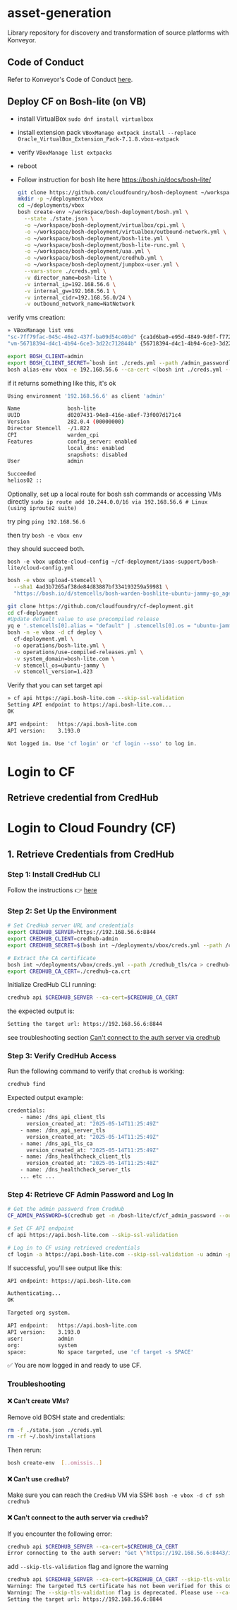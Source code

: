 # asset-generation
Library repository for discovery and transformation of source platforms with Konveyor.

## Code of Conduct
Refer to Konveyor's Code of Conduct [here](https://github.com/konveyor/community/blob/main/CODE_OF_CONDUCT.md).

## Deploy CF on Bosh-lite (on VB)

* install VirtualBox
  `sudo dnf install virtualbox`
* install extension pack `VBoxManage extpack install --replace Oracle_VirtualBox_Extension_Pack-7.1.8.vbox-extpack`
* verify `VBoxManage list extpacks`
* reboot
  
* Follow instruction for bosh lite here https://bosh.io/docs/bosh-lite/
  
  ```bash
  git clone https://github.com/cloudfoundry/bosh-deployment ~/workspace/bosh-deployment
  mkdir -p ~/deployments/vbox
  cd ~/deployments/vbox
  bosh create-env ~/workspace/bosh-deployment/bosh.yml \
    --state ./state.json \
    -o ~/workspace/bosh-deployment/virtualbox/cpi.yml \
    -o ~/workspace/bosh-deployment/virtualbox/outbound-network.yml \
    -o ~/workspace/bosh-deployment/bosh-lite.yml \
    -o ~/workspace/bosh-deployment/bosh-lite-runc.yml \
    -o ~/workspace/bosh-deployment/uaa.yml \
    -o ~/workspace/bosh-deployment/credhub.yml \
    -o ~/workspace/bosh-deployment/jumpbox-user.yml \
    --vars-store ./creds.yml \
    -v director_name=bosh-lite \
    -v internal_ip=192.168.56.6 \
    -v internal_gw=192.168.56.1 \
    -v internal_cidr=192.168.56.0/24 \
    -v outbound_network_name=NatNetwork
  ```
verify vms creation:

```bash
» VBoxManage list vms
"sc-7ff79fac-045c-46e2-437f-ba09d54c40bd" {ca1d6ba0-e95d-4849-9d0f-f7723386951e}
"vm-56718394-d4c1-4b94-6ce3-3d22c712844b" {56718394-d4c1-4b94-6ce3-3d22c712844b}

```

```bash
export BOSH_CLIENT=admin
export BOSH_CLIENT_SECRET=`bosh int ./creds.yml --path /admin_password`
bosh alias-env vbox -e 192.168.56.6 --ca-cert <(bosh int ./creds.yml --path /director_ssl/ca)
```

if it returns something like this, it's ok
```bash
Using environment '192.168.56.6' as client 'admin'

Name               bosh-lite  
UUID               d0207431-94e8-416e-a8ef-73f007d171c4  
Version            282.0.4 (00000000)  
Director Stemcell  -/1.822  
CPI                warden_cpi  
Features           config_server: enabled  
                   local_dns: enabled  
                   snapshots: disabled  
User               admin  

Succeeded
helios02 :: 
```

Optionally, set up a local route for bosh ssh commands or accessing VMs directly
`sudo ip route add 10.244.0.0/16 via 192.168.56.6 # Linux (using iproute2 suite)`

try ping 
`ping 192.168.56.6`

then try 
`bosh -e vbox env`

they should succeed both.


<!--
the cloud config tells the BOSH Director how to provision VMs, networks, disks, and other IaaS-specific resources in your environment. -->

`bosh -e vbox update-cloud-config ~/cf-deployment/iaas-support/bosh-lite/cloud-config.yml`

```bash
bosh -e vbox upload-stemcell \
  --sha1 4ad3b7265af38de84d83887bf334193259a59981 \
  "https://bosh.io/d/stemcells/bosh-warden-boshlite-ubuntu-jammy-go_agent?v=1.423"
```


```bash
git clone https://github.com/cloudfoundry/cf-deployment.git
cd cf-deployment
#Update default value to use precompiled release
yq e '.stemcells[0].alias = "default" | .stemcells[0].os = "ubuntu-jammy" | .stemcells[0].version = "1.423"' -i cf-deployment.yaml
bosh -n -e vbox -d cf deploy \
  cf-deployment.yml \
  -o operations/bosh-lite.yml \
  -o operations/use-compiled-releases.yml \
  -v system_domain=bosh-lite.com \
  -v stemcell_os=ubuntu-jammy \
  -v stemcell_version=1.423
```

Verify that you can set target api

```bash
» cf api https://api.bosh-lite.com --skip-ssl-validation
Setting API endpoint to https://api.bosh-lite.com...
OK

API endpoint:   https://api.bosh-lite.com
API version:    3.193.0

Not logged in. Use 'cf login' or 'cf login --sso' to log in.
```


# Login to CF

## Retrieve credential from CredHub
# Login to Cloud Foundry (CF)

## 1. Retrieve Credentials from CredHub

### Step 1: Install CredHub CLI

Follow the instructions 👉 [here](https://github.com/cloudfoundry/credhub-cli#installing-the-cli)

### Step 2: Set Up the Environment

```bash
# Set CredHub server URL and credentials
export CREDHUB_SERVER=https://192.168.56.6:8844
export CREDHUB_CLIENT=credhub-admin
export CREDHUB_SECRET=$(bosh int ~/deployments/vbox/creds.yml --path /credhub_admin_client_secret)

# Extract the CA certificate
bosh int ~/deployments/vbox/creds.yml --path /credhub_tls/ca > credhub-ca.crt
export CREDHUB_CA_CERT=./credhub-ca.crt
```

Initialize CredHub CLI running:
```bash
credhub api $CREDHUB_SERVER --ca-cert=$CREDHUB_CA_CERT
```

the expected output is:

```bash
Setting the target url: https://192.168.56.6:8844
```

see troubleshooting section [Can't connect to the auth server via credhub](#cant-connect-to-the-auth-server-via-credhub)

### Step 3: Verify CredHub Access

Run the following command to verify that `credhub` is working:

```bash
credhub find
```

Expected output example:
```bash
credentials:
    - name: /dns_api_client_tls
      version_created_at: "2025-05-14T11:25:49Z"
    - name: /dns_api_server_tls
      version_created_at: "2025-05-14T11:25:49Z"
    - name: /dns_api_tls_ca
      version_created_at: "2025-05-14T11:25:49Z"
    - name: /dns_healthcheck_client_tls
      version_created_at: "2025-05-14T11:25:48Z"
    - name: /dns_healthcheck_server_tls
    ... etc ...
```
### Step 4: Retrieve CF Admin Password and Log In
```bash
# Get the admin password from CredHub
CF_ADMIN_PASSWORD=$(credhub get -n /bosh-lite/cf/cf_admin_password --output-json | jq -r '.value')

# Set CF API endpoint
cf api https://api.bosh-lite.com --skip-ssl-validation

# Log in to CF using retrieved credentials
cf login -a https://api.bosh-lite.com --skip-ssl-validation -u admin -p "$CF_ADMIN_PASSWORD"
```
If successful, you'll see output like this:
```bash
API endpoint: https://api.bosh-lite.com

Authenticating...
OK

Targeted org system.

API endpoint:   https://api.bosh-lite.com
API version:    3.193.0
user:           admin
org:            system
space:          No space targeted, use 'cf target -s SPACE'
```
✅ You are now logged in and ready to use CF.

### Troubleshooting
#### ❌ Can't create VMs?

  Remove old BOSH state and credentials:

  ```bash
  rm -f ./state.json ./creds.yml
  rm -rf ~/.bosh/installations
  ```
  Then rerun:

  ```bash
  bosh create-env  [..omissis..]
  ```

#### ❌ Can't use `credhub`?

Make sure you can reach the `CredHub` VM via SSH:
`bosh -e vbox -d cf ssh credhub`

#### ❌ Can't connect to the auth server via `credhub`?
If you encounter the following error:
```bash
credhub api $CREDHUB_SERVER --ca-cert=$CREDHUB_CA_CERT
Error connecting to the auth server: "Get \"https://192.168.56.6:8443/info\": tls: failed to verify certificate: x509: certificate signed by unknown authority". Please validate your target and retry your request.
```
add `--skip-tls-validation` flag and ignore the warning

```bash
credhub api $CREDHUB_SERVER --ca-cert=$CREDHUB_CA_CERT --skip-tls-validation
Warning: The targeted TLS certificate has not been verified for this connection.
Warning: The --skip-tls-validation flag is deprecated. Please use --ca-cert instead.
Setting the target url: https://192.168.56.6:8844
```